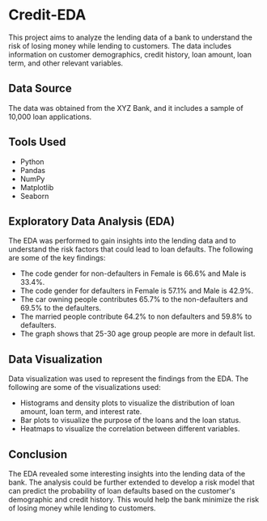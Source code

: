 # Credit-EDA
This project aims to analyze the lending data of a bank to understand the risk of losing money while lending to customers. The data includes information on customer demographics, credit history, loan amount, loan term, and other relevant variables.

## Data Source
The data was obtained from the XYZ Bank, and it includes a sample of 10,000 loan applications.

## Tools Used
- Python
- Pandas
- NumPy
- Matplotlib
- Seaborn

## Exploratory Data Analysis (EDA)
The EDA was performed to gain insights into the lending data and to understand the risk factors that could lead to loan defaults. The following are some of the key findings:

- The code gender for non-defaulters in Female is 66.6% and Male is 33.4%. 
- The code gender for defaulters in Female is 57.1% and Male is 42.9%.
- The car owning people contributes 65.7% to the non-defaulters and 69.5% to the defaulters.
- The married people contribute 64.2% to non defaulters and 59.8% to defaulters.
- The graph shows that 25-30 age group people are more in default list.

## Data Visualization
Data visualization was used to represent the findings from the EDA. The following are some of the visualizations used:

- Histograms and density plots to visualize the distribution of loan amount, loan term, and interest rate.
- Bar plots to visualize the purpose of the loans and the loan status.
- Heatmaps to visualize the correlation between different variables.

## Conclusion
The EDA revealed some interesting insights into the lending data of the bank. The analysis could be further extended to develop a risk model that can predict the probability of loan defaults based on the customer's demographic and credit history. This would help the bank minimize the risk of losing money while lending to customers.
